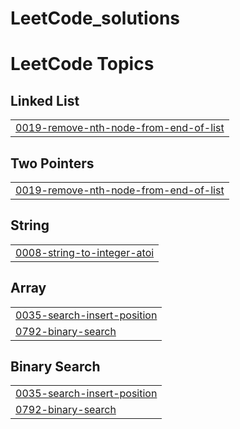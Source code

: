 # LeetCode_solutions
<!---LeetCode Topics Start-->
# LeetCode Topics
## Linked List
|  |
| ------- |
| [0019-remove-nth-node-from-end-of-list](https://github.com/GagansharmaGit/LeetCode_solutions/tree/master/0019-remove-nth-node-from-end-of-list) |
## Two Pointers
|  |
| ------- |
| [0019-remove-nth-node-from-end-of-list](https://github.com/GagansharmaGit/LeetCode_solutions/tree/master/0019-remove-nth-node-from-end-of-list) |
## String
|  |
| ------- |
| [0008-string-to-integer-atoi](https://github.com/GagansharmaGit/LeetCode_solutions/tree/master/0008-string-to-integer-atoi) |
## Array
|  |
| ------- |
| [0035-search-insert-position](https://github.com/GagansharmaGit/LeetCode_solutions/tree/master/0035-search-insert-position) |
| [0792-binary-search](https://github.com/GagansharmaGit/LeetCode_solutions/tree/master/0792-binary-search) |
## Binary Search
|  |
| ------- |
| [0035-search-insert-position](https://github.com/GagansharmaGit/LeetCode_solutions/tree/master/0035-search-insert-position) |
| [0792-binary-search](https://github.com/GagansharmaGit/LeetCode_solutions/tree/master/0792-binary-search) |
<!---LeetCode Topics End-->